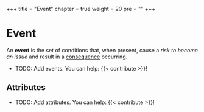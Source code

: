 +++
title = "Event"
chapter = true
weight = 20
pre = ""
+++

# Event

An **event** is the set of conditions that, when present, cause a _risk to become an issue_ and result in a [consequence](/consequence/) occurring.

- TODO: Add events. You can help: {{< contribute >}}!

## Attributes

- TODO: Add attributes. You can help: {{< contribute >}}!
